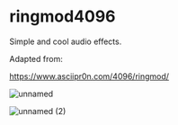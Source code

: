 # ringmod4096

Simple and cool audio effects.

Adapted from:

https://www.asciipr0n.com/4096/ringmod/

![unnamed](https://user-images.githubusercontent.com/2189730/128299734-91b1fd22-0335-4c1c-a605-5dfa5ca6adf2.png)

![unnamed (2)](https://user-images.githubusercontent.com/2189730/128299768-6021f7f4-6a54-4405-813b-629e569a61b4.png)

